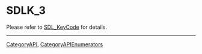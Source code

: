 # SDLK_3

Please refer to [SDL_KeyCode](SDL_KeyCode) for details.

----
[CategoryAPI](CategoryAPI), [CategoryAPIEnumerators](CategoryAPIEnumerators)


